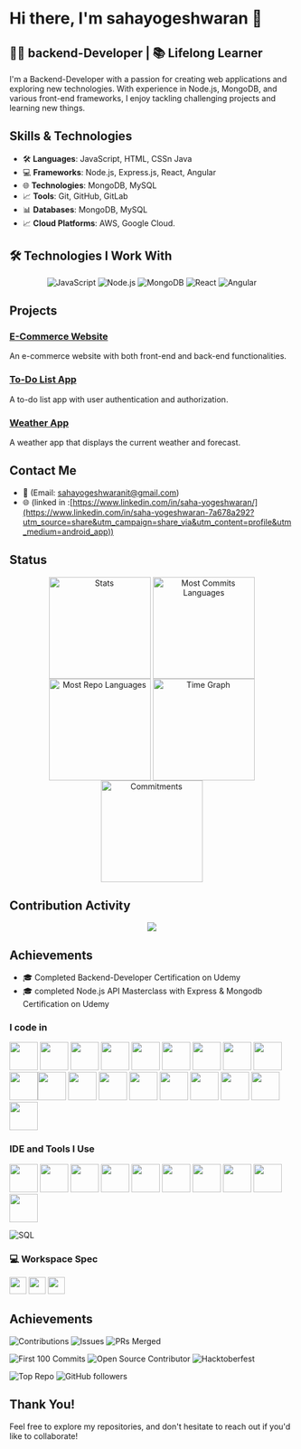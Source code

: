 # Hi there, I'm sahayogeshwaran 👋

## 👨‍💻 backend-Developer | 📚 Lifelong Learner

I'm a Backend-Developer with a passion for creating web applications and exploring new technologies.
With experience in Node.js, MongoDB, and various front-end frameworks,
I enjoy tackling challenging projects and learning new things.

## Skills & Technologies

- 🛠️ **Languages**: JavaScript, HTML, CSSn Java
- 💻 **Frameworks**: Node.js, Express.js, React, Angular
- 🌐 **Technologies**: MongoDB, MySQL
- 📈 **Tools**: Git, GitHub, GitLab
- 📊 **Databases**: MongoDB, MySQL
- 📈 **Cloud Platforms**: AWS, Google Cloud.

## 🛠️ Technologies I Work With

<p align="center">
  <img src="https://img.shields.io/badge/JavaScript-F7DF1E?style=for-the-badge&logo=javascript&logoColor=black" alt="JavaScript" />
  <img src="https://img.shields.io/badge/Node.js-339933?style=for-the-badge&logo=nodedotjs&logoColor=white" alt="Node.js" />
  <img src="https://img.shields.io/badge/MongoDB-47A248?style=for-the-badge&logo=mongodb&logoColor=white" alt="MongoDB" />
  <img src="https://img.shields.io/badge/React-61DAFB?style=for-the-badge&logo=react&logoColor=white" alt="React" />
  <img src="https://img.shields.io/badge/Angular-DD0031?style=for-the-badge&logo=angular&logoColor=white" alt="Angular" />
  
</p>


## Projects

### [E-Commerce Website](https://github.com/SAHAYOGESHWARAN/E-commerce)
An e-commerce website with both front-end and back-end functionalities.

### [To-Do List App](https://github.com/SAHAYOGESHWARAN/To-Do-List-App)
A to-do list app with user authentication and authorization.

### [Weather App](https://github.com/SAHAYOGESHWARAN/Weather-App)
A weather app that displays the current weather and forecast.

## Contact Me

- 📧 (Email: sahayogeshwaranit@gmail.com)
- 🌐 (linked in :[https://www.linkedin.com/in/saha-yogeshwaran/](https://www.linkedin.com/in/saha-yogeshwaran-7a678a292?utm_source=share&utm_campaign=share_via&utm_content=profile&utm_medium=android_app))

## Status
<div align="center">
  <img align="center" src="http://github-profile-summary-cards.vercel.app/api/cards/stats?username=sahayogeshwaran&theme=transparent" height="180em" alt="Stats"/>
  <img align="center" src="http://github-profile-summary-cards.vercel.app/api/cards/most-commit-language?username=sahayogeshwaran&theme=transparent&exclude=html,CSS,nodejs%20Notebook" height="180em" alt="Most Commits Languages"/>
  <img align="center" src="http://github-profile-summary-cards.vercel.app/api/cards/repos-per-language?username=sahayogeshwaran&theme=transparent&exclude=html,CSS,nodejs%20Notebook" height="180em" alt="Most Repo Languages"/>
  <img align="center" src="http://github-profile-summary-cards.vercel.app/api/cards/productive-time?username=sahayogeshwaran&theme=transparent&utcOffset=5.30" height="180em" alt="Time Graph"/>
  <img align="center" src="http://github-profile-summary-cards.vercel.app/api/cards/profile-details?username=sahayogeshwaran&theme=transparent" height="180em" alt="Commitments"/>
</div>

## Contribution Activity

<div align=center>
  <img src="https://github-profile-trophy.vercel.app/?username=sahayogeshwaran&no-bg=true&no-frame=true&row=2&column=3"/>
</div>

## Achievements

- 🎓 Completed Backend-Developer Certification on Udemy
- 🎓 completed Node.js API Masterclass with Express & Mongodb  Certification on Udemy



### I code in
<img height="50" width="50" src="https://img.icons8.com/color/48/000000/python.png" /> <img height="50" width="50" src="https://img.icons8.com/color/48/000000/c-programming.png" /> <img height="50" width="50" src="https://img.icons8.com/color/48/000000/c-plus-plus-logo.png" /> <img height="50" width="50" src="https://img.icons8.com/color/48/000000/java-coffee-cup-logo.png" /> <img height="50" width="50" src="https://img.icons8.com/color/48/000000/html-5.png" /> <img height="50" width="50" src="https://img.icons8.com/color/48/000000/css3.png" /> <img height="50" width="50" src="https://img.icons8.com/color/48/000000/sass.png"/> <img height="50" width="50" src="https://img.icons8.com/color/48/000000/bootstrap.png" />
<img height="50" width="50" src="https://img.icons8.com/color/48/000000/javascript.png"/><img height="50" width="50" src="https://img.icons8.com/color/48/000000/tensorflow.png"/><img height="50" width="50" src="https://img.icons8.com/fluent/48/000000/arduino.png"/> <img height="50" width="50" src="https://img.icons8.com/color/48/000000/react-native.png"/> <img height="50" width="50" src="https://img.icons8.com/color/48/000000/google-firebase-console.png"/> <img height="50" width="50" src="https://img.icons8.com/color/48/000000/mysql-logo.png"/> <img height="50" width="50" src="https://img.icons8.com/color/48/000000/mongodb.png"/> <img height="50" width="50" src="https://img.icons8.com/color/48/000000/nodejs.png"/> <img height="50" width="50" src="https://img.icons8.com/color/48/000000/spring-logo.png"/> <img height="50" width="50" src="https://img.icons8.com/fluency/48/000000/handlebar-mustache.png"/> <img height="50" width="50" src="https://img.icons8.com/color/48/null/graphql.png"/>

### IDE and Tools I Use
<img height="50" width="50" src="https://img.icons8.com/color/48/000000/visual-studio-code-2019.png"/> <img height="50" width="50" src="https://img.icons8.com/color/48/000000/pycharm.png"/> <img height="50" width="50" src="https://img.icons8.com/color/50/000000/git.png"/> <img height="50" width="50" src="https://img.icons8.com/dusk/64/000000/anaconda.png"/> <img height="50" src="https://img.icons8.com/officel/480/null/java-eclipse.png"/> <img height="50" src="https://img.icons8.com/color/480/null/notion--v1.png" /> <img height="50" width="50" src="https://img.icons8.com/doodle/48/000000/adobe-photoshop.png"/> <img height="50" width="50" src="https://img.icons8.com/color/48/000000/figma--v1.png"/> <img height="50" src="https://img.shields.io/badge/Netlify-00C7B7?style=for-the-badge&logo=netlify&logoColor=white"/> <img height="50" src="https://img.shields.io/badge/Adobe%20XD-FF61F6?style=for-the-badge&logo=Adobe%20XD&logoColor=white"/>


![SQL](https://img.shields.io/badge/SQL-4479A1?style=for-the-badge&logo=postgresql&logoColor=ffffff)

### 💻 Workspace Spec
<img height="30" src="https://img.shields.io/badge/Macbook-Pro_M1-ED1C24?style=for-the-badge&logo=apple&logoColor=white"/> <img height="30" src="https://img.shields.io/badge/NVIDIA-GTX1650-76B900?style=for-the-badge&logo=nvidia&logoColor=white"/>  <img height="30" src="https://img.shields.io/badge/AMD-Ryzen_5_4600H-ED1C24?style=for-the-badge&logo=amd&logoColor=white"/> 
## Achievements

![Contributions](https://custom-icon-badges.demolab.com/badge/dynamic/json?color=green&label=Total%20Contributions&query=%24.contributions&url=https://api.github.com/users/SAHAYOGESHWARAN&logo=git)
![Issues](https://custom-icon-badges.demolab.com/github/issues-raw/SAHAYOGESHWARAN/SAHAYOGESHWARAN?logo=issue-tracker)
![PRs Merged](https://custom-icon-badges.demolab.com/github/issues-pr-closed/SAHAYOGESHWARAN/SAHAYOGESHWARAN?logo=pull-request)

![First 100 Commits](https://img.shields.io/badge/achievement-100%20Commits-green?style=for-the-badge)
![Open Source Contributor](https://img.shields.io/badge/achievement-Open%20Source%20Contributor-blue?style=for-the-badge)
![Hacktoberfest](https://img.shields.io/badge/achievement-Hacktoberfest%20Contributor-orange?style=for-the-badge)

![Top Repo](https://custom-icon-badges.demolab.com/github/stars/SAHAYOGESHWARAN/SAHAYOGESHWARAN?logo=star)
![GitHub followers](https://img.shields.io/github/followers/SAHAYOGESHWARAN?label=Followers&style=social)
## Thank You!

Feel free to explore my repositories, and don't hesitate to reach out if you'd like to collaborate!

